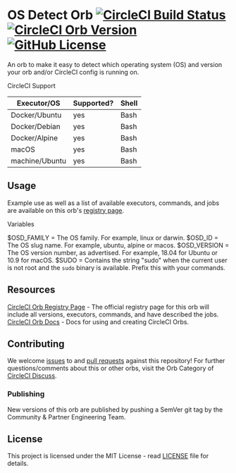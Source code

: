 # OS Detect Orb [![CircleCI Build Status](https://circleci.com/gh/CircleCI-Public/os-detect-orb.svg?style=shield "CircleCI Build Status")](https://circleci.com/gh/CircleCI-Public/os-detect-orb) [![CircleCI Orb Version](https://img.shields.io/badge/endpoint.svg?url=https://badges.circleci.io/orb/circleci/os-detect)][reg-page] [![GitHub License](https://img.shields.io/badge/license-MIT-lightgrey.svg)](https://raw.githubusercontent.com/CircleCI-Public/os-detect-orb/master/LICENSE)

An orb to make it easy to detect which operating system (OS) and version your orb and/or CircleCI config is running on.

CircleCI Support

| Executor/OS    | Supported? | Shell |
|---             |---         |---    |
| Docker/Ubuntu  | yes        | Bash  |
| Docker/Debian  | yes        | Bash  |
| Docker/Alpine  | yes        | Bash  |
| macOS          | yes        | Bash  |
| machine/Ubuntu | yes        | Bash  |


## Usage

Example use as well as a list of available executors, commands, and jobs are available on this orb's [registry page][reg-page].

Variables

$OSD_FAMILY = The OS family. For example, linux or darwin.
$OSD_ID = The OS slug name. For example, ubuntu, alpine or macos.
$OSD_VERSION = The OS version number, as advertised. For example, 18.04 for Ubuntu or 10.9 for macOS.
$SUDO = Contains the string "sudo" when the current user is not root and the `sudo` binary is available. Prefix this with your commands.


## Resources

[CircleCI Orb Registry Page][reg-page] - The official registry page for this orb will include all versions, executors, commands, and have described the jobs.  
[CircleCI Orb Docs](https://circleci.com/docs/2.0/orb-intro/#section=configuration) - Docs for using and creating CircleCI Orbs.  


## Contributing
We welcome [issues](https://github.com/CircleCI-Public/os-detect-orb/issues) to and [pull requests](https://github.com/CircleCI-Public/os-detect-orb/pulls) against this repository!
For further questions/comments about this or other orbs, visit the Orb Category of [CircleCI Discuss](https://discuss.circleci.com/c/orbs).

### Publishing

New versions of this orb are published by pushing a SemVer git tag by the Community & Partner Engineering Team.

## License
This project is licensed under the MIT License - read [LICENSE](LICENSE) file for details.

[reg-page]: https://circleci.com/orbs/registry/orb/circleci/orb-detect
